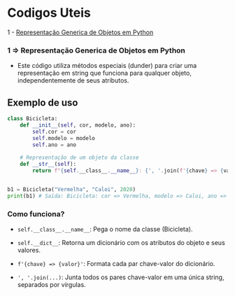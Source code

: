 # Codigos Uteis

1 - [Representação Generica de Objetos em Python](#1---representação-generica-de-objetos-em-python)



### 1 => Representação Generica de Objetos em Python

- Este código utiliza métodos especiais (dunder) para criar uma representação em string que funciona para qualquer objeto, independentemente de seus atributos.

## Exemplo de uso

```python
class Bicicleta:
    def __init__(self, cor, modelo, ano):
        self.cor = cor
        self.modelo = modelo
        self.ano = ano
        
    # Representação de um objeto da classe
    def __str__(self):
        return f"{self.__class__.__name__}: {', '.join(f'{chave} => {valor}' for chave, valor in self.__dict__.items())}"


b1 = Bicicleta("Vermelha", "Caloi", 2020)
print(b1) # Saída: Bicicleta: cor => Vermelha, modelo => Caloi, ano => 2020
```
### Como funciona?

- ``self.__class__.__name__``: Pega o nome da classe (Bicicleta).

- `self.__dict__`: Retorna um dicionário com os atributos do objeto e seus valores.

- `f'{chave} => {valor}'`: Formata cada par chave-valor do dicionário.

- `', '.join(...)`: Junta todos os pares chave-valor em uma única string, separados por vírgulas.


